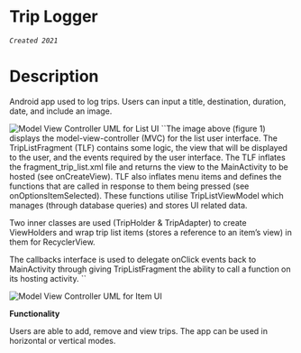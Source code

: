 # Trip Logger 
*`Created 2021`*

# Description 
Android app used to log trips. Users can input a title, destination, duration, date, and include an image.

![Model View Controller UML for List UI](https://user-images.githubusercontent.com/69287038/232345601-fb528efd-ed40-4cfc-b950-b3bcd713d7fd.png)
``The image above (figure 1) displays the model-view-controller (MVC) for the list user interface. The TripListFragment (TLF) contains some logic, the view that will be displayed to the user, and the events required by the user interface. The TLF inflates the fragment_trip_list.xml file and returns the view to the MainActivity to be hosted (see onCreateView). TLF also inflates menu items and defines the functions that are called in response to them being pressed (see onOptionsItemSelected). These functions utilise TripListViewModel which manages (through database queries) and stores UI related data.

Two inner classes are used (TripHolder & TripAdapter) to create ViewHolders and wrap trip list items (stores a reference to an item’s view) in them for RecyclerView.

The callbacks interface is used to delegate onClick events back to MainActivity through giving TripListFragment the ability to call a function on its hosting activity.
``

![Model View Controller UML for Item UI](https://user-images.githubusercontent.com/69287038/232345650-0edc70e9-eef0-463b-9ff9-6b50d6bdebdd.png)



**Functionality**

Users are able to add, remove and view trips. The app can be used in horizontal or vertical modes. 
